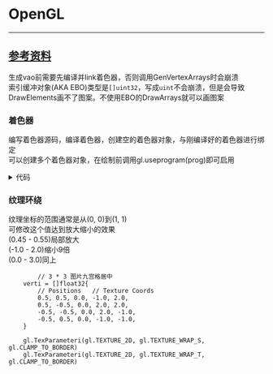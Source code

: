 # OpenGL

------
[参考资料](https://learnopengl-cn.readthedocs.io/zh/latest/01%20Getting%20started/06%20Textures/#_1)
------
生成vao前需要先编译并link着色器，否则调用GenVertexArrays时会崩溃<br>
索引缓冲对象(AKA EBO)类型是`[]uint32`，写成`uint`不会崩溃，但是会导致DrawElements画不了图案。不使用EBO的DrawArrays就可以画图案
### 着色器
编写着色器源码，编译着色器，创建空的着色器对象，与刚编译好的着色器进行绑定<br>
可以创建多个着色器对象，在绘制前调用gl.useprogram(prog)即可启用

<details>
  <summary>代码</summary>    
	
	func getFShader2() string {
		fs := `
		   #version 410
		   out vec4 frag_colour;
		   void main() {
		       frag_colour = vec4(0.5, 1, 1, 1);
		   }
		` + "\x00"
		return fs
	}
	func compileShader(source string, shaderType uint32) (uint32, error) {
		shader := gl.CreateShader(shaderType)
	
		csources, free := gl.Strs(source)
		gl.ShaderSource(shader, 1, csources, nil)
		free()
		gl.CompileShader(shader)
	
		var status int32
		gl.GetShaderiv(shader, gl.COMPILE_STATUS, &status)
		if status == gl.FALSE {
			var logLength int32
			gl.GetShaderiv(shader, gl.INFO_LOG_LENGTH, &logLength)
	
			log := strings.Repeat("\x00", int(logLength+1))
			gl.GetShaderInfoLog(shader, logLength, nil, gl.Str(log))
	
			return 0, fmt.Errorf("failed to compile %v: %v", source, log)
		}
	
		return shader, nil
	}
	...
		vs := getVShader()
		fs := getFShader()
		fs2 := getFShader2()
		if err := gl.Init(); err != nil {
			panic(err)
		}
		vertexShader, err := compileShader(vs, gl.VERTEX_SHADER)
		if err != nil {
			panic(err)
		}
		fragmentShader, err := compileShader(fs, gl.FRAGMENT_SHADER)
		if err != nil {
			panic(err)
		}
	
		prog := gl.CreateProgram()
		gl.AttachShader(prog, vertexShader)
		gl.AttachShader(prog, fragmentShader)
		gl.LinkProgram(prog)
	
		prog2 := gl.CreateProgram()
		gl.AttachShader(prog2, vertexShader)
		gl.AttachShader(prog2, fragmentShader2)
		gl.LinkProgram(prog2)
		
	...
			gl.UseProgram(prog2)
			gl.BindVertexArray(VAO2)
			gl.DrawElements(gl.TRIANGLES, 6, gl.UNSIGNED_INT, nil)
			gl.BindVertexArray(0)
			
	...

</details>

### 纹理环绕
纹理坐标的范围通常是从(0, 0)到(1, 1)<br>
可修改这个值达到放大缩小的效果<br>
(0.45 - 0.55)局部放大<br>
(-1.0 - 2.0)缩小9倍<br>
(0.0 - 3.0)同上<br>

```
        // 3 * 3 图片九宫格居中
	verti = []float32{
		// Positions   // Texture Coords
		0.5, 0.5, 0.0, -1.0, 2.0, 
		0.5, -0.5, 0.0, 2.0, 2.0, 
		-0.5, -0.5, 0.0, 2.0, -1.0, 
		-0.5, 0.5, 0.0, -1.0, -1.0, 
	}

	gl.TexParameteri(gl.TEXTURE_2D, gl.TEXTURE_WRAP_S, gl.CLAMP_TO_BORDER)
	gl.TexParameteri(gl.TEXTURE_2D, gl.TEXTURE_WRAP_T, gl.CLAMP_TO_BORDER)
```
